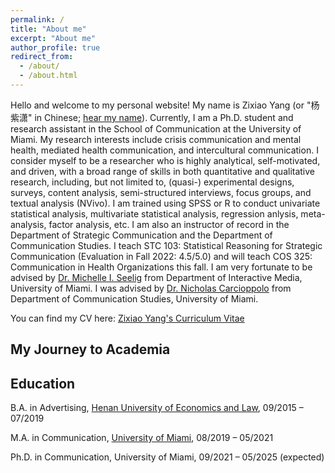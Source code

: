 ```yaml
---
permalink: /
title: "About me"
excerpt: "About me"
author_profile: true
redirect_from: 
  - /about/
  - /about.html
---
```

Hello and welcome to my personal website! My name is Zixiao Yang (or "杨紫潇" in Chinese; [hear my name](https://www.name-coach.com/zixiao-yang-666)). Currently, I am a Ph.D. student and research assistant in the School of Communication at the University of Miami. My research interests include crisis communication and mental health, mediated health communication, and intercultural communication. I consider myself to be a researcher who is highly analytical, self-motivated, and driven, with a broad range of skills in both quantitative and qualitative research, including, but not limited to, (quasi-) experimental designs, surveys, content analysis, semi-structured interviews, focus groups, and textual analysis (NVivo). I am trained using SPSS or R to conduct univariate statistical analysis, multivariate statistical analysis, regression anlysis, meta-analysis, factor analysis, etc. I am also an instructor of record in the Department of Strategic Communication and the Department of Communication Studies. I teach STC 103: Statistical Reasoning for Strategic Communication (Evaluation in Fall 2022: 4.5/5.0) and will teach COS 325: Communication in Health Organizations this fall. I am very fortunate to be advised by [Dr. Michelle I. Seelig](https://com.miami.edu/profile/michelle-seelig/) from Department of Interactive Media, University of Miami. I was advised by [Dr. Nicholas Carcioppolo](https://com.miami.edu/profile/nicholas-carcioppolo/) from Department of Communication Studies, University of Miami. 

You can find my CV here: [Zixiao Yang's Curriculum Vitae](https://github.com/Zixiao6/zixiao.github.io/blob/master/assets/Zixiao_Yang.pdf)

My Journey to Academia
------


Education
------
B.A. in Advertising, [Henan University of Economics and Law](https://www.huel.edu.cn/), 09/2015 – 07/2019

M.A. in Communication, [University of Miami](https://welcome.miami.edu/), 08/2019 – 05/2021

Ph.D. in Communication, University of Miami, 09/2021 – 05/2025 (expected)


